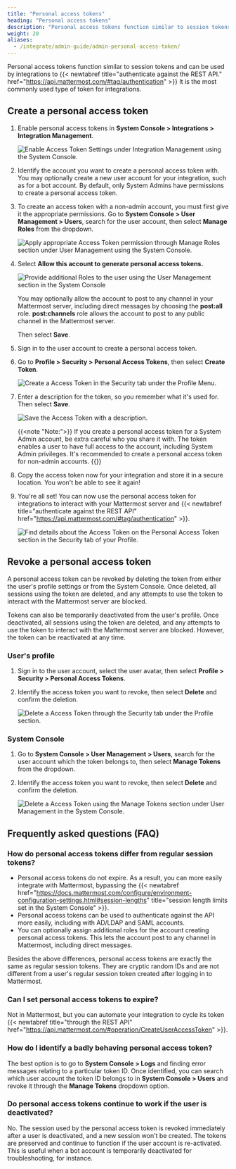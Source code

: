 ```yaml
---
title: "Personal access tokens"
heading: "Personal access tokens"
description: "Personal access tokens function similar to session tokens and can be used by integrations to authenticate against the Mattermost REST API. It is the most commonly used type of token for integrations."
weight: 20
aliases:
  - /integrate/admin-guide/admin-personal-access-token/
---
```

Personal access tokens function similar to session tokens and can be used by integrations to {{< newtabref title="authenticate against the REST API." href="https://api.mattermost.com/#tag/authentication" >}} It is the most commonly used type of token for integrations.

## Create a personal access token

1. Enable personal access tokens in **System Console > Integrations > Integration Management**.

    ![Enable Access Token Settings under Integration Management using the System Console.](access_token_enable.png)

2. Identify the account you want to create a personal access token with. You may optionally create a new user account for your integration, such as for a bot account. By default, only System Admins have permissions to create a personal access token.
3. To create an access token with a non-admin account, you must first give it the appropriate permissions. Go to **System Console > User Management > Users**, search for the user account, then select **Manage Roles** from the dropdown.

    ![Apply appropriate Access Token permission through Manage Roles section under User Management using the System Console.](access_token_manage_roles.png)

4. Select **Allow this account to generate personal access tokens.**

    ![Provide additional Roles to the user using the User Management section in the System Console](access_tokens_additional_roles.png)

    You may optionally allow the account to post to any channel in your Mattermost server, including direct messages by choosing the **post:all** role. **post:channels** role allows the account to post to any public channel in the Mattermost server.

    Then select **Save**.

5. Sign in to the user account to create a personal access token.
6. Go to **Profile > Security > Personal Access Tokens**, then select **Create Token**.

    ![Create a Access Token in the Security tab under the Profile Menu.](access_token_create.png)

7. Enter a description for the token, so you remember what it's used for. Then select **Save**.

    ![Save the Access Token with a description.](access_token_save.png)

    {{<note "Note:">}} If you create a personal access token for a System Admin account, be extra careful who you share it with. The token enables a user to have full access to the account, including System Admin privileges. It's recommended to create a personal access token for non-admin accounts.
    {{</note>}}

8. Copy the access token now for your integration and store it in a secure location. You won't be able to see it again!
9. You're all set! You can now use the personal access token for integrations to interact with your Mattermost server and {{< newtabref title="authenticate against the REST API" href="https://api.mattermost.com/#tag/authentication" >}}.

    ![Find details about the Access Token on the Personal Access Token section in the Security tab of your Profile.](access_token_settings.png)

## Revoke a personal access token

A personal access token can be revoked by deleting the token from either the user's profile settings or from the System Console. Once deleted, all sessions using the token are deleted, and any attempts to use the token to interact with the Mattermost server are blocked.

Tokens can also be temporarily deactivated from the user's profile. Once deactivated, all sessions using the token are deleted, and any attempts to use the token to interact with the Mattermost server are blocked. However, the token can be reactivated at any time.

### User's profile

1. Sign in to the user account, select the user avatar, then select **Profile > Security > Personal Access Tokens**.
2. Identify the access token you want to revoke, then select **Delete** and confirm the deletion.

    ![Delete a Access Token through the Security tab under the Profile section.](access_token_delete_from_profile.png)

### System Console

1. Go to **System Console > User Management > Users**, search for the user account which the token belongs to, then select **Manage Tokens** from the dropdown.
2. Identify the access token you want to revoke, then select **Delete** and confirm the deletion.

    ![Delete a Access Token using the Manage Tokens section under User Management in the System Console.](access_token_delete_from_console.png)

## Frequently asked questions (FAQ)

### How do personal access tokens differ from regular session tokens?

- Personal access tokens do not expire. As a result, you can more easily integrate with Mattermost, bypassing the {{< newtabref href="https://docs.mattermost.com/configure/environment-configuration-settings.html#session-lengths" title="session length limits set in the System Console" >}}.
- Personal access tokens can be used to authenticate against the API more easily, including with AD/LDAP and SAML accounts.
- You can optionally assign additional roles for the account creating personal access tokens. This lets the account post to any channel in Mattermost, including direct messages.

Besides the above differences, personal access tokens are exactly the same as regular session tokens. They are cryptic random IDs and are not different from a user's regular session token created after logging in to Mattermost.

### Can I set personal access tokens to expire?

Not in Mattermost, but you can automate your integration to cycle its token {{< newtabref title="through the REST API" href="https://api.mattermost.com/#operation/CreateUserAccessToken" >}}.

### How do I identify a badly behaving personal access token?

The best option is to go to **System Console > Logs** and finding error messages relating to a particular token ID. Once identified, you can search which user account the token ID belongs to in **System Console > Users** and revoke it through the **Manage Tokens** dropdown option.

### Do personal access tokens continue to work if the user is deactivated?

No. The session used by the personal access token is revoked immediately after a user is deactivated, and a new session won't be created. The tokens are preserved and continue to function if the user account is re-activated. This is useful when a bot account is temporarily deactivated for troubleshooting, for instance.

